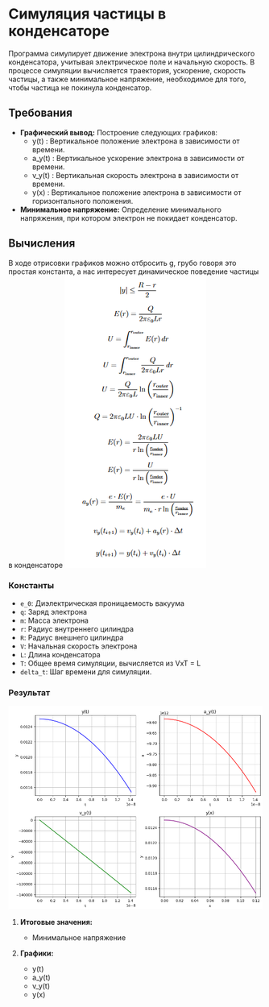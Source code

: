 # Симуляция частицы в конденсаторе

Программа симулирует движение электрона внутри цилиндрического конденсатора, учитывая электрическое поле и начальную скорость. В процессе симуляции вычисляется траектория, ускорение, скорость частицы, а также минимальное напряжение, необходимое для того, чтобы частица не покинула конденсатор.

## Требования
- **Графический вывод:** Построение следующих графиков:
  -  y(t) : Вертикальное положение электрона в зависимости от времени.
  -  a_y(t) : Вертикальное ускорение электрона в зависимости от времени.
  -  v_y(t) : Вертикальная скорость электрона в зависимости от времени.
  -  y(x) : Вертикальное положение электрона в зависимости от горизонтального положения.
- **Минимальное напряжение:** Определение минимального напряжения, при котором электрон не покидает конденсатор.

## Вычисления
В ходе отрисовки графиков можно отбросить g, грубо говоря это простая константа, а нас интересует динамическое поведение частицы в конденсаторе
![site](https://github.com/Desnn1ch/PhysicsModels/blob/model_1/formulas.png)

### Константы

- `e_0`: Диэлектрическая проницаемость вакуума 
- `q`: Заряд электрона 
- `m`: Масса электрона
- `r`: Радиус внутреннего цилиндра 
- `R`: Радиус внешнего цилиндра 
- `V`: Начальная скорость электрона
- `L`: Длина конденсатора
- `T`: Общее время симуляции, вычисляется из VxT = L
- `delta_t`: Шаг времени для симуляции.

### Результат
![site](https://github.com/Desnn1ch/PhysicsModels/blob/model_1/example.png)

1. **Итоговые значения:**
   - Минимальное напряжениe

2. **Графики:**
   - y(t)
   - a_y(t)
   - v_y(t)
   - y(x)
